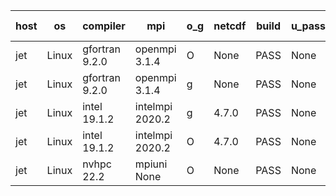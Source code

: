 

| host     | os       | compiler                              | mpi                      | o_g        | netcdf        | build       | u_pass          | u_fail          | s_pass            | s_fail            | e_pass             | e_fail             | nuopc_pass       | nuopc_fail       | artifacts link          |
|----------|----------|---------------------------------------|--------------------------|------------|---------------|-------------|-----------------|-----------------|-------------------|-------------------|--------------------|--------------------|------------------|------------------|-------------------------|
| jet | Linux | gfortran 9.2.0 | openmpi 3.1.4  | O | None  | PASS | None | None | None | None | None | None | None | None | <a href="https://github.com/esmf-org/esmf-test-artifacts/tree/e4bf2460ae57c061b682bb93167a0feba00f53b3/develop/gfortran/9.2.0/O/openmpi/3.1.4" target="_blank">e4bf246</a> | 
| jet | Linux | gfortran 9.2.0 | openmpi 3.1.4  | g | None  | PASS | None | None | None | None | None | None | None | None | <a href="https://github.com/esmf-org/esmf-test-artifacts/tree/ae10b867135946dc7eafe8c800d34514e9139cf9/develop/gfortran/9.2.0/g/openmpi/3.1.4" target="_blank">ae10b86</a> | 
| jet | Linux | intel 19.1.2 | intelmpi 2020.2  | g | 4.7.0  | PASS | None | None | None | None | None | None | None | None | <a href="https://github.com/esmf-org/esmf-test-artifacts/tree/52b921a59c62dcd511d06aa3f98548e18a7edd04/develop/intel/19.1.2/g/intelmpi/2020.2" target="_blank">52b921a</a> | 
| jet | Linux | intel 19.1.2 | intelmpi 2020.2  | O | 4.7.0  | PASS | None | None | None | None | None | None | None | None | <a href="https://github.com/esmf-org/esmf-test-artifacts/tree/545572c78f1474c92a7f7ecf1389b69aea6a554d/develop/intel/19.1.2/O/intelmpi/2020.2" target="_blank">545572c</a> | 
| jet | Linux | nvhpc 22.2 | mpiuni None  | O | None  | PASS | None | None | None | None | None | None | None | None | <a href="https://github.com/esmf-org/esmf-test-artifacts/tree/d7da1fa9c64ff8f5980ae8f7757414bd01d8a8ef/develop/nvhpc/22.2/O/mpiuni/None" target="_blank">d7da1fa</a> | 
